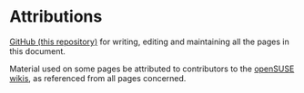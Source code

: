 # Attributions

[GitHub (this repository)](https://github.com/openSUSE/openSUSE-docs-revamped-temp/graphs/contributors) for writing, editing and maintaining all the pages in this document.

Material used on some pages be attributed to contributors to the [openSUSE wikis](https://en.opensuse.org/), as referenced from all pages concerned.